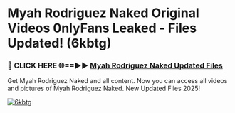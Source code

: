 # Myah Rodriguez Naked Original Videos 0nlyFans Leaked - Files Updated! (6kbtg)

<h3>🔴 CLICK HERE 🌐==►► <a href="https://tinyurl.com/up5wt9bj" rel="nofollow">Myah Rodriguez Naked Updated Files</a></h3>

Get Myah Rodriguez Naked and all content. Now you can access all videos and pictures of Myah Rodriguez Naked. New Updated Files 2025!

[![6kbtg](https://i.imgur.com/ABiUzMV.gif)](https://tinyurl.com/up5wt9bj)
